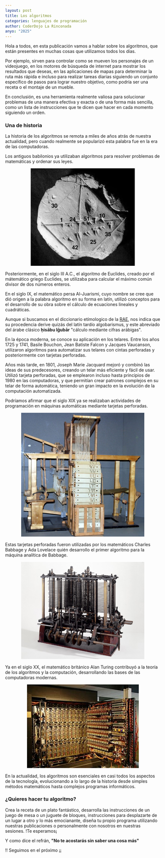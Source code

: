 ```yaml
---
layout: post
title: Los algoritmos
categories: lenguajes de programación
author: CoderDojo La Rinconada
anyo: "2025"
---
```


Hola a todos, en esta publicación vamos a hablar sobre los algoritmos, que están presentes en muchas cosas que utilizamos todos los días.

Por ejemplo, sirven para controlar como se mueven los personajes de un videojuego, en los motores de búsqueda de internet para mostrar los resultados que deseas, en las aplicaciones de mapas para determinar la ruta más rápida e incluso para realizar tareas diarias siguiendo un conjunto específico de pasos para lograr nuestro objetivo, como podría ser una receta o el montaje de un mueble. 

En conclusión, es una herramienta realmente valiosa para solucionar problemas de una manera efectiva y exacta o de una forma más sencilla, como un lista de instrucciones que te dicen que hacer en cada momento siguiendo un orden.

### Una de historia

La historia de los algoritmos se remota a miles de años atrás de nuestra actualidad, pero cuando realmente se popularizó esta palabra fue en la era de las computadoras.

Los antiguos babilonios ya utilizaban algoritmos para resolver problemas de matemáticas y ordenar sus leyes.

<span style="display:block;text-align:center;max-width:400px; margin:auto;"> ![babilonia]</span>

Posteriormente, en el siglo III A.C., el algoritmo de Euclides, creado por el mátemático griego Euclides, se utilizaba para calcular el máximo común divisor de dos números enteros.

En el siglo IX, el matemático persa Al-Juarismi, cuyo nombre se cree que dió origen a la palabra algoritmo en su forma en latín, utilizó conceptos para el desarrollo de su obra sobre el cálculo de ecuaciones lineales y cuadráticas. 

Aunque si buscamos en el diccionario etímologico de la <a href="https://dle.rae.es/algoritmo?m=form">RAE</a>, nos indica que su procedencia derive quizás del latín tardío algobarismus, y este abreviado del árabe clásico **ḥisābu lḡubār** "cálculo mediante cifras arábigas".

En la época moderna, se conoce su aplicación en los telares. Entre  los años 1725 y 1741, Basile Bouchon, Jean Batiste Falcon y Jacques Vaucanson, utilizaron algoritmos para automatizar sus telares con cintas perforadas y posteriormente con tarjetas perforadas.

Años más tarde, en 1801, Joseph Marie Jacquard mejoró y combinó las ideas de sus predecesores, creando un telar más eficiente y fácil de usar. Utilizó tarjeta perforadas, que se emplearon incluso hasta principios de 1980 en las computadoras, y que permitían crear patrones complejos en su telar de forma automática, teniendo un gran impacto en la evolución de la computación automatizada. 

Podríamos afirmar que el siglo XIX ya se realizaban actividades de programación en máquinas automáticas mediante tarjetas perforadas.

<span style="display:block;text-align:center;max-width:400px; margin:auto;"> ![jacquard]</span>

Estas tarjetas perforadas fueron utilizadas por los matemáticos Charles Babbage y Ada Lovelace quién desarrollo el primer algoritmo para la máquina analítica de Babbage. 

<span style="display:block;text-align:center;max-width:400px; margin:auto;"> ![babbage]</span>


Ya en el siglo XX, el matemático británico Alan Turing contribuyó a la teoría de los algoritmos y la computación, desarrollando las bases de las computadoras modernas.

<span style="display:block;text-align:center;max-width:400px; margin:auto;"> ![turing]</span>

En la actualidad, los algoritmos son esenciales en casi todos los aspectos de la tecnología, evolucionando a lo largo de la historia desde simples métodos matemáticos hasta complejos programas informáticos.

### ¿Quieres hacer tu algoritmo?

Crea la receta de un plato fantástico, desarrolla las instrucciones de un juego de mesa o un juguete de bloques, instrucciones para desplazarte de un lugar a otro y lo más emocianante, diseña tu propio programa utilizando nuestras publicaciones o personalmente con nosotros en nuestras sesiones. !Te esperamos¡

Y como dice el refrán, **"No te acostarás sin saber una cosa más"**

!! Seguimos en el próximo ¡¡




[babilonia]: /images/tabla_babilonica.jpg
[jacquard]: /images/jacquard.jpg
[babbage]: /images/babbage.jfif
[turing]: /images/turing.jfif